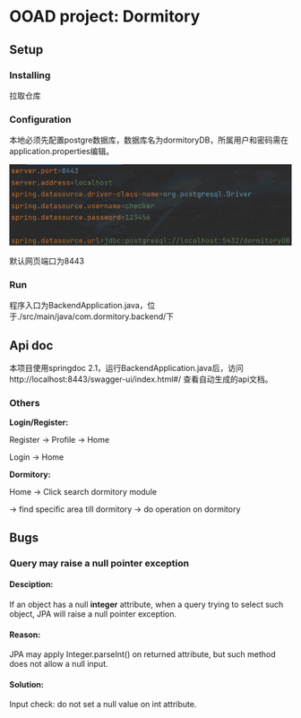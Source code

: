 # OOAD project: Dormitory

## Setup

### Installing

拉取仓库

### Configuration

本地必须先配置postgre数据库，数据库名为dormitoryDB，所属用户和密码需在application.properties编辑。

![img.png](misc/img.png)

默认网页端口为8443

### Run

程序入口为BackendApplication.java，位于./src/main/java/com.dormitory.backend/下

## Api doc

本项目使用springdoc 2.1，运行BackendApplication.java后，访问http://localhost:8443/swagger-ui/index.html#/ 查看自动生成的api文档。

### Others

**Login/Register:**

Register -> Profile -> Home

Login -> Home

**Dormitory:**

Home -> Click search dormitory module

-> find specific area till dormitory -> do operation on dormitory

## Bugs

### Query may raise a null pointer exception

#### Desciption:

If an object has a null **integer** attribute,
when a query trying to select such object, JPA will raise a null pointer exception.

#### Reason:

JPA may apply Integer.parseInt() on returned attribute,
but such method does not allow a null input.

#### Solution:

Input check: do not set a null value on int attribute.
